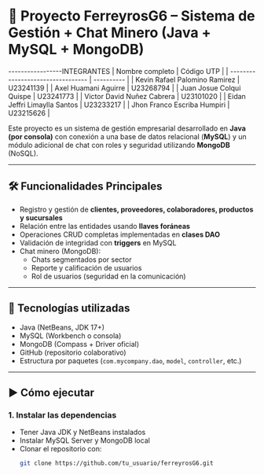 # 🚧 Proyecto FerreyrosG6 – Sistema de Gestión + Chat Minero (Java + MySQL + MongoDB)

-----------------INTEGRANTES
| Nombre completo                   | Código UTP |
| --------------------------------- | ---------- |
| Kevin Rafael Palomino Ramirez     | U23241139  |
| Axel Huamani Aguirre              | U23268794  |
| Juan Josue Colqui Quispe          | U23241773  |
| Victor David Nuñez Cabrera        | U23101020  |
| Eidan Jeffri Limaylla Santos      | U23233217  |
| Jhon Franco Escriba Humpiri       | U23215626  |

Este proyecto es un sistema de gestión empresarial desarrollado en **Java (por consola)** con conexión a una base de datos relacional (**MySQL**) 
y un módulo adicional de chat con roles y seguridad utilizando **MongoDB** (NoSQL).

---

## 🛠️ Funcionalidades Principales

- Registro y gestión de **clientes, proveedores, colaboradores, productos y sucursales**
- Relación entre las entidades usando **llaves foráneas**
- Operaciones CRUD completas implementadas en **clases DAO**
- Validación de integridad con **triggers** en MySQL
- Chat minero (MongoDB):
  - Chats segmentados por sector
  - Reporte y calificación de usuarios
  - Rol de usuarios (seguridad en la comunicación)

---

## 💾 Tecnologías utilizadas

- Java (NetBeans, JDK 17+)
- MySQL (Workbench o consola)
- MongoDB (Compass + Driver oficial)
- GitHub (repositorio colaborativo)
- Estructura por paquetes (`com.mycompany.dao`, `model`, `controller`, etc.)

---

## ▶️ Cómo ejecutar

### 1. **Instalar las dependencias**
- Tener Java JDK y NetBeans instalados
- Instalar MySQL Server y MongoDB local
- Clonar el repositorio con:  
  ```bash
  git clone https://github.com/tu_usuario/ferreyrosG6.git
